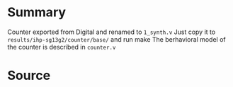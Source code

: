 # Summary

Counter exported from Digital and renamed to `1_synth.v` Just copy it to `results/ihp-sg13g2/counter/base/` and run make
The berhavioral model of the counter is described in `counter.v`


# Source

